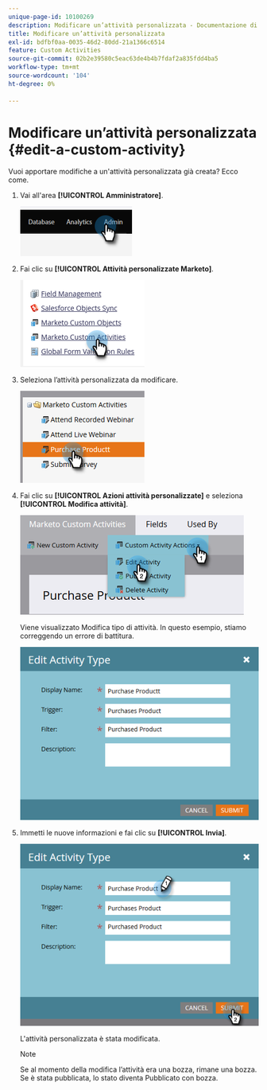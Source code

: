 ```yaml
---
unique-page-id: 10100269
description: Modificare un’attività personalizzata - Documentazione di Marketo - Documentazione del prodotto
title: Modificare un’attività personalizzata
exl-id: bdfbf0aa-0035-46d2-80dd-21a1366c6514
feature: Custom Activities
source-git-commit: 02b2e39580c5eac63de4b4b7fdaf2a835fdd4ba5
workflow-type: tm+mt
source-wordcount: '104'
ht-degree: 0%

---
```


# Modificare un’attività personalizzata {#edit-a-custom-activity}

Vuoi apportare modifiche a un&#39;attività personalizzata già creata? Ecco come.

1. Vai all&#39;area **[!UICONTROL Amministratore]**.

   ![](assets/edit-a-custom-activity-1.png)

1. Fai clic su **[!UICONTROL Attività personalizzate Marketo]**.

   ![](assets/edit-a-custom-activity-2.png)

1. Seleziona l’attività personalizzata da modificare.

   ![](assets/edit-a-custom-activity-3.png)

1. Fai clic su **[!UICONTROL Azioni attività personalizzate]** e seleziona **[!UICONTROL Modifica attività]**.

   ![](assets/edit-a-custom-activity-4.png)

   Viene visualizzato Modifica tipo di attività. In questo esempio, stiamo correggendo un errore di battitura.

   ![](assets/edit-a-custom-activity-5.png)

1. Immetti le nuove informazioni e fai clic su **[!UICONTROL Invia]**.

   ![](assets/edit-a-custom-activity-6.png)

   L&#39;attività personalizzata è stata modificata.

   >[!NOTE]
   >
   >Se al momento della modifica l’attività era una bozza, rimane una bozza. Se è stata pubblicata, lo stato diventa Pubblicato con bozza.

